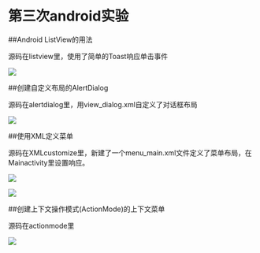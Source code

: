 # 第三次android实验
##Android ListView的用法

源码在listview里，使用了简单的Toast响应单击事件

![](https://github.com/yuheng0001/androidUI/blob/master/SimpleAdapte.png)

##创建自定义布局的AlertDialog

源码在alertdialog里，用view_dialog.xml自定义了对话框布局

![](https://github.com/yuheng0001/androidUI/blob/master/AlertDialog.png)

##使用XML定义菜单

源码在XMLcustomize里，新建了一个menu_main.xml文件定义了菜单布局，在Mainactivity里设置响应。

![](https://github.com/yuheng0001/androidUI/blob/master/XMLcustomize.png)

![](https://github.com/yuheng0001/androidUI/blob/master/XMLcustomize2.png)

##创建上下文操作模式(ActionMode)的上下文菜单

源码在actionmode里

![](https://github.com/yuheng0001/androidUI/blob/master/ActionMode.png)
